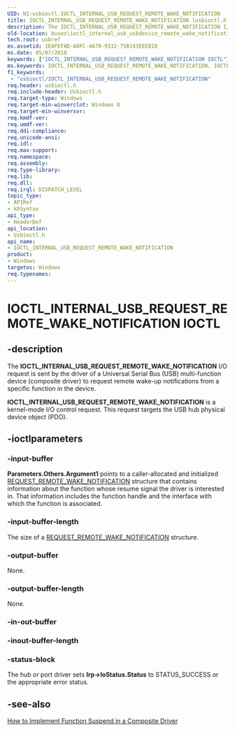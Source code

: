 ```yaml
---
UID: NI:usbioctl.IOCTL_INTERNAL_USB_REQUEST_REMOTE_WAKE_NOTIFICATION
title: IOCTL_INTERNAL_USB_REQUEST_REMOTE_WAKE_NOTIFICATION (usbioctl.h)
description: The IOCTL_INTERNAL_USB_REQUEST_REMOTE_WAKE_NOTIFICATION I/O request is sent by the driver of a Universal Serial Bus (USB) multi-function device (composite driver) to request remote wake-up notifications from a specific function in the device.
old-location: buses\ioctl_internal_usb_usbdevice_remote_wake_notification.htm
tech.root: usbref
ms.assetid: 1EAFEFAD-A8FC-4A79-9332-75B143EEEB18
ms.date: 05/07/2018
keywords: ["IOCTL_INTERNAL_USB_REQUEST_REMOTE_WAKE_NOTIFICATION IOCTL"]
ms.keywords: IOCTL_INTERNAL_USB_REQUEST_REMOTE_WAKE_NOTIFICATION, IOCTL_INTERNAL_USB_REQUEST_REMOTE_WAKE_NOTIFICATION control, IOCTL_INTERNAL_USB_REQUEST_REMOTE_WAKE_NOTIFICATION control code [Buses], buses.ioctl_internal_usb_usbdevice_remote_wake_notification, usbioctl/IOCTL_INTERNAL_USB_REQUEST_REMOTE_WAKE_NOTIFICATION
f1_keywords:
 - "usbioctl/IOCTL_INTERNAL_USB_REQUEST_REMOTE_WAKE_NOTIFICATION"
req.header: usbioctl.h
req.include-header: Usbioctl.h
req.target-type: Windows
req.target-min-winverclnt: Windows 8
req.target-min-winversvr: 
req.kmdf-ver: 
req.umdf-ver: 
req.ddi-compliance: 
req.unicode-ansi: 
req.idl: 
req.max-support: 
req.namespace: 
req.assembly: 
req.type-library: 
req.lib: 
req.dll: 
req.irql: DISPATCH_LEVEL
topic_type:
- APIRef
- kbSyntax
api_type:
- HeaderDef
api_location:
- Usbioctl.h
api_name:
- IOCTL_INTERNAL_USB_REQUEST_REMOTE_WAKE_NOTIFICATION
product:
- Windows
targetos: Windows
req.typenames: 
---
```


# IOCTL_INTERNAL_USB_REQUEST_REMOTE_WAKE_NOTIFICATION IOCTL


## -description


The <b>IOCTL_INTERNAL_USB_REQUEST_REMOTE_WAKE_NOTIFICATION</b> 
   I/O request is sent by the driver of a Universal Serial Bus (USB) multi-function device (composite driver) to request remote wake-up notifications from a specific function in the device.

<b>IOCTL_INTERNAL_USB_REQUEST_REMOTE_WAKE_NOTIFICATION</b> is a kernel-mode I/O control request. This request targets the USB hub physical device object (PDO). 


## -ioctlparameters




### -input-buffer

<b>Parameters.Others.Argument1</b> points to a caller-allocated and initialized <a href="https://docs.microsoft.com/windows-hardware/drivers/ddi/usbdlib/ns-usbdlib-_request_remote_wake_notification">REQUEST_REMOTE_WAKE_NOTIFICATION</a> structure that contains information about the function whose resume signal the driver is interested in. That information includes  the function handle and the interface with which the function is associated.


### -input-buffer-length

The size of a <a href="https://docs.microsoft.com/windows-hardware/drivers/ddi/usbdlib/ns-usbdlib-_request_remote_wake_notification">REQUEST_REMOTE_WAKE_NOTIFICATION</a> structure.


### -output-buffer

None. 


### -output-buffer-length

None. 


### -in-out-buffer








### -inout-buffer-length








### -status-block

The hub or port driver sets <b>Irp->IoStatus.Status</b> to STATUS_SUCCESS or the appropriate error status.


## -see-also




<a href="https://docs.microsoft.com/windows-hardware/drivers/ddi/index">How to Implement Function Suspend in a Composite Driver</a>
 

 

